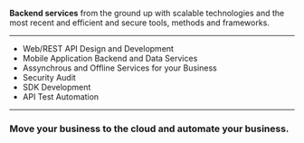 **Backend services** from the ground up with scalable technologies and the most recent and efficient and secure tools, methods and frameworks.

***

* Web/REST API Design and Development
* Mobile Application Backend and Data Services
* Assynchrous and Offline Services for your Business
* Security Audit 
* SDK Development
* API Test Automation

***

### Move your business to the cloud and automate your business.